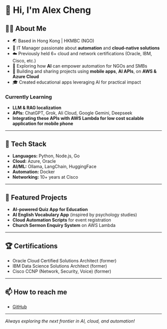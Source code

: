 # 👋 Hi, I'm Alex Cheng

## 🧑‍💻 About Me

- 🌏 Based in Hong Kong | HKMBC (NGO)
- 💼 IT Manager passionate about **automation** and **cloud-native solutions**
- ☁️ Previously held 6+ cloud and network certifications (Oracle, IBM, Cisco, etc.)
- 🤖 Exploring how **AI** can empower automation for NGOs and SMBs
- 📱 Building and sharing projects using **mobile apps**, **AI APIs**, on **AWS & Azure Cloud**
- 🎓 Created educational apps leveraging AI for practical impact

### Currently Learning
- **LLM & RAG localization**
- **APIs:** ChatGPT, Grok, Ali Cloud, Google Gemini, Deepseek
- **Integrating these APIs with AWS Lambda for low cost scalable application for mobile phone**

---

## 🚀 Tech Stack

- **Languages:** Python, Node.js, Go
- **Cloud:** Azure, Oracle
- **AI/ML:** Ollama, LangChain, HuggingFace
- **Automation:** Docker
- **Networking:** 10+ years at Cisco

---

## 📂 Featured Projects

- **AI-powered Quiz App for Education**
- **AI English Vocabulary App** (inspired by psychology studies)
- **Cloud Automation Scripts** for event registration
- **Church Sermon Enquiry System** on AWS Lambda

---

## 🏆 Certifications

- Oracle Cloud Certified Solutions Architect (former)
- IBM Data Science Solutions Architect (former)
- Cisco CCNP (Network, Security, Voice) (former)

---

## 📫 How to reach me

- [GitHub](https://github.com/alexchicheng)

---

*Always exploring the next frontier in AI, cloud, and automation!*
